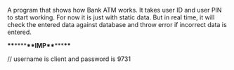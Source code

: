 A program that shows how Bank ATM works. It takes user ID and user PIN to start working.
For now it is just with static data. But in real time, it will check the entered data against database and throw error if incorrect data is entered.

**\*\***\*\*\*\***\*\***IMP**\*\***\*\*\***\*\***

// username is client and password is 9731
